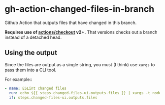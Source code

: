 # gh-action-changed-files-in-branch

Github Action that outputs files that have changed in this branch.

**Requires use of [actions/checkout](https://github.com/actions/checkout) v2+.**
That versions checks out a branch instead of a detached head.

## Using the output

Since the files are output as a single string, you must (I think) use `xargs` to
pass them into a CLI tool.

For example::

```yaml
- name: ESLint changed files
  run: echo ${{ steps.changed-files-ui.outputs.files }} | xargs -t node node_modules/.bin/eslint
  if: steps.changed-files-ui.outputs.files
```
